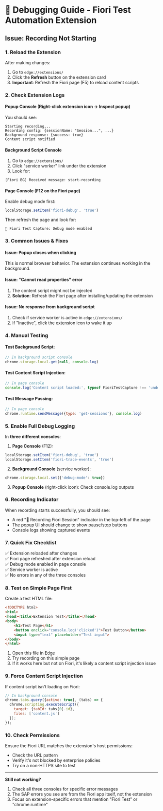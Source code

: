 # 🐛 Debugging Guide - Fiori Test Automation Extension

## Issue: Recording Not Starting

### 1. Reload the Extension
After making changes:
1. Go to `edge://extensions/`
2. Click the **Refresh** button on the extension card
3. **Important**: Refresh the Fiori page (F5) to reload content scripts

### 2. Check Extension Logs

#### Popup Console (Right-click extension icon → Inspect popup)
You should see:
```
Starting recording...
Recording config: {sessionName: "Session...", ...}
Background response: {success: true}
Content script notified
```

#### Background Script Console
1. Go to `edge://extensions/`
2. Click "service worker" link under the extension
3. Look for:
```
[Fiori BG] Received message: start-recording
```

#### Page Console (F12 on the Fiori page)
Enable debug mode first:
```javascript
localStorage.setItem('fiori-debug', 'true')
```
Then refresh the page and look for:
```
🎯 Fiori Test Capture: Debug mode enabled
```

### 3. Common Issues & Fixes

#### Issue: Popup closes when clicking
This is normal browser behavior. The extension continues working in the background.

#### Issue: "Cannot read properties" error
1. The content script might not be injected
2. **Solution**: Refresh the Fiori page after installing/updating the extension

#### Issue: No response from background script
1. Check if service worker is active in `edge://extensions/`
2. If "Inactive", click the extension icon to wake it up

### 4. Manual Testing

#### Test Background Script:
```javascript
// In background script console
chrome.storage.local.get(null, console.log)
```

#### Test Content Script Injection:
```javascript
// In page console
console.log('Content script loaded:', typeof FioriTestCapture !== 'undefined')
```

#### Test Message Passing:
```javascript
// In page console
chrome.runtime.sendMessage({type: 'get-sessions'}, console.log)
```

### 5. Enable Full Debug Logging

In **three different consoles**:

1. **Page Console** (F12):
```javascript
localStorage.setItem('fiori-debug', 'true')
localStorage.setItem('fiori-trace-events', 'true')
```

2. **Background Console** (service worker):
```javascript
chrome.storage.local.set({'debug-mode': true})
```

3. **Popup Console** (right-click icon):
Check console.log outputs

### 6. Recording Indicator

When recording starts successfully, you should see:
- A red "🔴 Recording Fiori Session" indicator in the top-left of the page
- The popup UI should change to show pause/stop buttons
- Console logs showing captured events

### 7. Quick Fix Checklist

✅ Extension reloaded after changes  
✅ Fiori page refreshed after extension reload  
✅ Debug mode enabled in page console  
✅ Service worker is active  
✅ No errors in any of the three consoles  

### 8. Test on Simple Page First

Create a test HTML file:
```html
<!DOCTYPE html>
<html>
<head><title>Extension Test</title></head>
<body>
    <h1>Test Page</h1>
    <button onclick="console.log('clicked')">Test Button</button>
    <input type="text" placeholder="Test input">
</body>
</html>
```

1. Open this file in Edge
2. Try recording on this simple page
3. If it works here but not on Fiori, it's likely a content script injection issue

### 9. Force Content Script Injection

If content script isn't loading on Fiori:
```javascript
// In background console
chrome.tabs.query({active: true}, (tabs) => {
  chrome.scripting.executeScript({
    target: {tabId: tabs[0].id},
    files: ['content.js']
  });
});
```

### 10. Check Permissions

Ensure the Fiori URL matches the extension's host permissions:
- Check the URL pattern
- Verify it's not blocked by enterprise policies
- Try on a non-HTTPS site to test

---

**Still not working?** 
1. Check all three consoles for specific error messages
2. The SAP errors you see are from the Fiori app itself, not the extension
3. Focus on extension-specific errors that mention "Fiori Test" or "chrome.runtime"